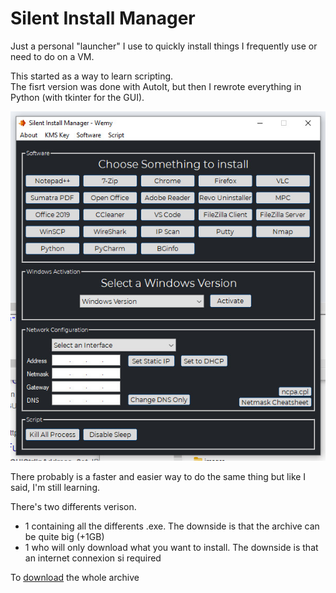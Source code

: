 # Silent Install Manager  
Just a personal "launcher" I use to quickly install things I frequently use or need to do on a VM.

This started as a way to learn scripting. \
The fisrt version was done with AutoIt, but then I rewrote everything in Python (with tkinter for the GUI).

<p align="center"><img src="SIM.jpg"></p> 

There probably is a faster and easier way to do the same thing but like I said, I'm still learning.  

There's two differents verison. 
- 1 containing all the differents .exe. The downside is that the archive can be quite big (+1GB)
- 1 who will only download what you want to install. The downside is that an internet connexion si required 

To [download](https://wemy.ninja/sim/) the whole archive 
